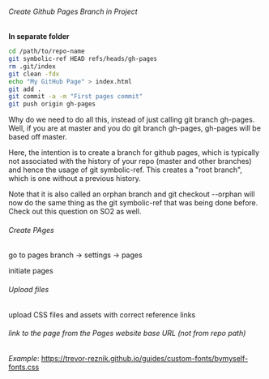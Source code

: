 


###### Create Github Pages Branch in Project

**In separate folder**

```bash
cd /path/to/repo-name
git symbolic-ref HEAD refs/heads/gh-pages
rm .git/index
git clean -fdx
echo "My GitHub Page" > index.html
git add .
git commit -a -m "First pages commit"
git push origin gh-pages
```

Why do we need to do all this, instead of just calling git branch gh-pages. Well, if you are at master and you do git branch gh-pages, gh-pages will be based off master.

Here, the intention is to create a branch for github pages, which is typically not associated with the history of your repo (master and other branches) and hence the usage of git symbolic-ref. This creates a "root branch", which is one without a previous history.

Note that it is also called an orphan branch and git checkout --orphan will now do the same thing as the git symbolic-ref that was being done before. Check out this question on SO2 as well.

###### Create PAges

go to pages branch -> settings -> pages

initiate pages 

###### Upload files

upload CSS files and assets with correct reference links

###### link to the page from the Pages website base URL (not from repo path)

*Example*: https://trevor-reznik.github.io/guides/custom-fonts/bymyself-fonts.css
